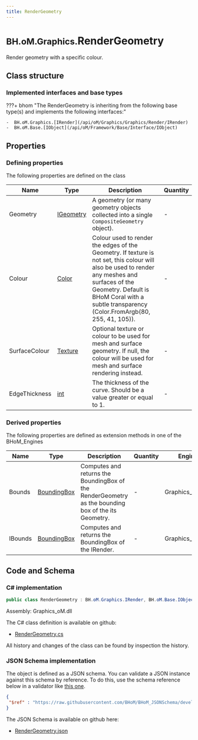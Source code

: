 ```yaml
---
title: RenderGeometry
---
```


# <small>BH.oM.Graphics.</small>**RenderGeometry**

Render geometry with a specific colour.

## Class structure

### Implemented interfaces and base types

???+ bhom "The RenderGeometry is inheriting from the following base type(s) and implements the following interfaces:"

    -  BH.oM.Graphics.[IRender](/api/oM/Graphics/Graphics/Render/IRender)
    -  BH.oM.Base.[IObject](/api/oM/Framework/Base/Interface/IObject)


## Properties



### Defining properties

The following properties are defined on the class

| Name             | Type             | Description      | Quantity         |
|------------------|------------------|------------------|------------------|
| Geometry | [IGeometry](/api/oM/Dimensional/Geometry/Interface/IGeometry) | A geometry (or many geometry objects collected into a single `CompositeGeometry` object). | - |
| Colour | [Color](https://learn.microsoft.com/en-us/dotnet/api/System.Drawing.Color?view=netstandard-2.0) | Colour used to render the edges of the Geometry. If texture is not set, this colour will also be used to render any meshes and surfaces of the Geometry. Default is BHoM Coral with a subtle transparency (Color.FromArgb(80, 255, 41, 105)). | - |
| SurfaceColour | [Texture](/api/oM/Graphics/Graphics/Render/Texture) | Optional texture or colour to be used for mesh and surface geometry. If null, the colour will be used for mesh and surface rendering instead. | - |
| EdgeThickness | [int](https://learn.microsoft.com/en-us/dotnet/api/System.Int32?view=netstandard-2.0) | The thickness of the curve. Should be a value greater or equal to 1. | - |


### Derived properties

The following properties are defined as extension methods in one of the BHoM_Engines

| Name             | Type             | Description      | Quantity         | Engine           |
|------------------|------------------|------------------|------------------|------------------|
| Bounds | [BoundingBox](/api/oM/Dimensional/Geometry/Misc/BoundingBox) | Computes and returns the BoundingBox of the RenderGeometry as the bounding box of the its Geometry. | - | Graphics_Engine |
| IBounds | [BoundingBox](/api/oM/Dimensional/Geometry/Misc/BoundingBox) | Computes and returns the BoundingBox of the IRender. | - | Graphics_Engine |


## Code and Schema

### C# implementation

``` C# title="C#"
public class RenderGeometry : BH.oM.Graphics.IRender, BH.oM.Base.IObject
```

Assembly: Graphics_oM.dll

The C# class definition is available on github:

- [RenderGeometry.cs](https://github.com/BHoM/BHoM/blob/develop/Graphics_oM/Render\RenderGeometry.cs)

All history and changes of the class can be found by inspection the history.
### JSON Schema implementation

The object is defined as a JSON schema. You can validate a JSON instance against this schema by reference. To do this, use the schema reference below in a validator like [this one](https://www.jsonschemavalidator.net/).

``` json title="JSON Schema"
{
 "$ref" : "https://raw.githubusercontent.com/BHoM/BHoM_JSONSchema/develop/Graphics_oM/RenderGeometry.json"
}
```

The JSON Schema is available on github here:

- [RenderGeometry.json](https://github.com/BHoM/BHoM_JSONSchema/blob/develop/Graphics_oM/RenderGeometry.json)
